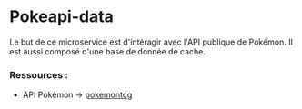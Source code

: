 # Pokeapi-data

Le but de ce microservice est d'intéragir avec l'API publique de Pokémon. Il est aussi composé d'une base de donnée de cache.

### Ressources :

+ API Pokémon -> [pokemontcg](https://docs.pokemontcg.io/)